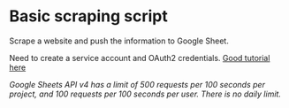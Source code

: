# Basic scraping script
Scrape a website and push the information to Google Sheet.

Need to create a service account and OAuth2 credentials. [Good tutorial here](https://www.twilio.com/blog/2017/02/an-easy-way-to-read-and-write-to-a-google-spreadsheet-in-python.html)

*Google Sheets API v4 has a limit of 500 requests per 100 seconds per project, and 100 requests per 100 seconds per user. There is no daily limit.*
